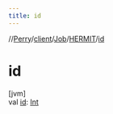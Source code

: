 ```yaml
---
title: id
---
```

//[Perry](../../../../index.html)/[client](../../index.html)/[Job](../index.html)/[HERMIT](index.html)/[id](id.html)



# id



[jvm]\
val [id](id.html): [Int](https://kotlinlang.org/api/latest/jvm/stdlib/kotlin/-int/index.html)




